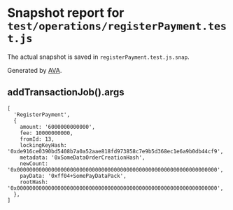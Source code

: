 # Snapshot report for `test/operations/registerPayment.test.js`

The actual snapshot is saved in `registerPayment.test.js.snap`.

Generated by [AVA](https://ava.li).

## addTransactionJob().args

    [
      'RegisterPayment',
      {
        amount: '6000000000000',
        fee: 10000000000,
        fromId: 13,
        lockingKeyHash: '0xde916ce0390bd5408b7a0a52aae818fd973858c7e9b5d368ec1e6a9b0db44cf9',
        metadata: '0xSomeDataOrderCreationHash',
        newCount: '0x0000000000000000000000000000000000000000000000000000000000000000',
        payData: '0xff04+SomePayDataPack',
        rootHash: '0x0000000000000000000000000000000000000000000000000000000000000000',
      },
    ]
